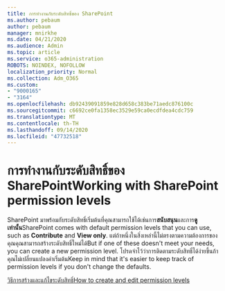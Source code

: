 ```yaml
---
title: การทำงานกับระดับสิทธิ์ของ SharePoint
ms.author: pebaum
author: pebaum
manager: mnirkhe
ms.date: 04/21/2020
ms.audience: Admin
ms.topic: article
ms.service: o365-administration
ROBOTS: NOINDEX, NOFOLLOW
localization_priority: Normal
ms.collection: Adm_O365
ms.custom:
- "9000165"
- "3164"
ms.openlocfilehash: db92439091859e828d658c383be71aedc876100c
ms.sourcegitcommit: c6692ce0fa1358ec3529e59ca0ecdfdea4cdc759
ms.translationtype: MT
ms.contentlocale: th-TH
ms.lasthandoff: 09/14/2020
ms.locfileid: "47732518"
---
```

# <a name="working-with-sharepoint-permission-levels"></a><span data-ttu-id="ed284-102">การทำงานกับระดับสิทธิ์ของ SharePoint</span><span class="sxs-lookup"><span data-stu-id="ed284-102">Working with SharePoint permission levels</span></span>

<span data-ttu-id="ed284-103">SharePoint มาพร้อมกับระดับสิทธิ์เริ่มต้นที่คุณสามารถใช้ได้เช่นการ**สนับสนุน**และการ**ดูเท่านั้น**</span><span class="sxs-lookup"><span data-stu-id="ed284-103">SharePoint comes with default permission levels that you can use, such as **Contribute** and **View only**.</span></span> <span data-ttu-id="ed284-104">แต่ถ้าหนึ่งในสิ่งเหล่านี้ไม่ตรงตามความต้องการของคุณคุณสามารถสร้างระดับสิทธิ์ใหม่ได้</span><span class="sxs-lookup"><span data-stu-id="ed284-104">But if one of these doesn't meet your needs, you can create a new permission level.</span></span> <span data-ttu-id="ed284-105">โปรดจำไว้ว่าการติดตามระดับสิทธิ์ได้ง่ายขึ้นถ้าคุณไม่เปลี่ยนแปลงค่าเริ่มต้น</span><span class="sxs-lookup"><span data-stu-id="ed284-105">Keep in mind that it's easier to keep track of permission levels if you don't change the defaults.</span></span>

[<span data-ttu-id="ed284-106">วิธีการสร้างและแก้ไขระดับสิทธิ์</span><span class="sxs-lookup"><span data-stu-id="ed284-106">How to create and edit permission levels</span></span>](https://docs.microsoft.com/sharepoint/how-to-create-and-edit-permission-levels)